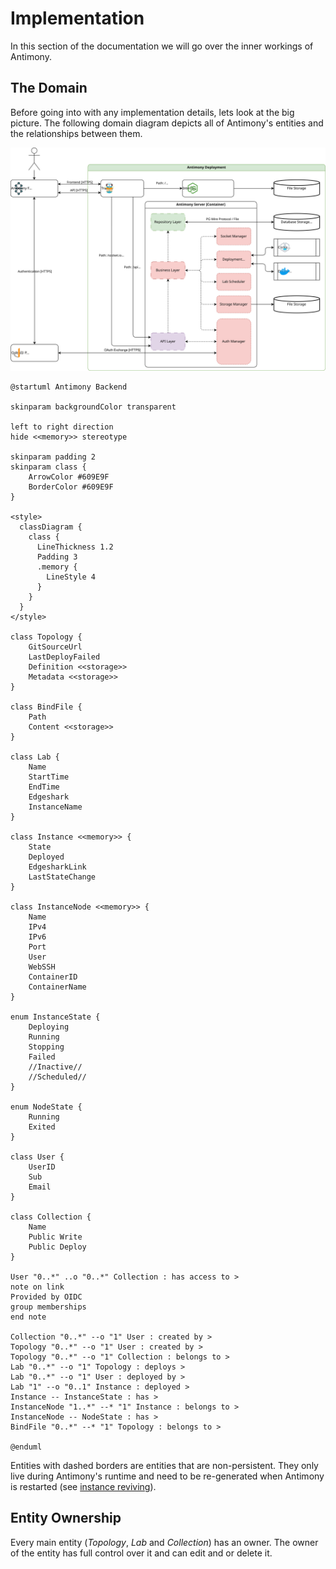 # Implementation

In this section of the documentation we will go over the inner workings of Antimony.

## The Domain

Before going into with any implementation details, lets look at the big picture. The following domain diagram depicts all of Antimony's entities and the relationships between them.

![Antimony Arch](../images/antimony-arch.svg)

```puml
@startuml Antimony Backend

skinparam backgroundColor transparent

left to right direction
hide <<memory>> stereotype

skinparam padding 2
skinparam class {
    ArrowColor #609E9F
    BorderColor #609E9F
}

<style>
  classDiagram {
    class {
      LineThickness 1.2
      Padding 3
      .memory {
        LineStyle 4
      }
    }
  }
</style>

class Topology {
    GitSourceUrl
    LastDeployFailed
    Definition <<storage>>
    Metadata <<storage>>
}

class BindFile {
    Path
    Content <<storage>>
}

class Lab {
    Name
    StartTime
    EndTime
    Edgeshark
    InstanceName
}

class Instance <<memory>> {
    State
    Deployed
    EdgesharkLink
    LastStateChange
}

class InstanceNode <<memory>> {
    Name
    IPv4
    IPv6
    Port
    User
    WebSSH
    ContainerID
    ContainerName
}

enum InstanceState {
    Deploying
    Running
    Stopping
    Failed
    //Inactive//
    //Scheduled//
}

enum NodeState {
    Running
    Exited
}

class User {
    UserID
    Sub
    Email
}

class Collection {
    Name
    Public Write
    Public Deploy
}

User "0..*" ..o "0..*" Collection : has access to >
note on link
Provided by OIDC
group memberships
end note

Collection "0..*" --o "1" User : created by >
Topology "0..*" --o "1" User : created by >
Topology "0..*" --o "1" Collection : belongs to >
Lab "0..*" --o "1" Topology : deploys >
Lab "0..*" --o "1" User : deployed by >
Lab "1" --o "0..1" Instance : deployed >
Instance -- InstanceState : has >
InstanceNode "1..*" --* "1" Instance : belongs to >
InstanceNode -- NodeState : has >
BindFile "0..*" --* "1" Topology : belongs to >

@enduml
```

Entities with dashed borders are entities that are non-persistent. They only live during Antimony's runtime and need to be re-generated when Antimony is restarted (see [instance reviving](./labs.md#instance-reviving)).

## Entity Ownership

Every main entity (*Topology*, *Lab* and *Collection*) has an owner. The owner of the entity has full control over it and can edit and or delete it.